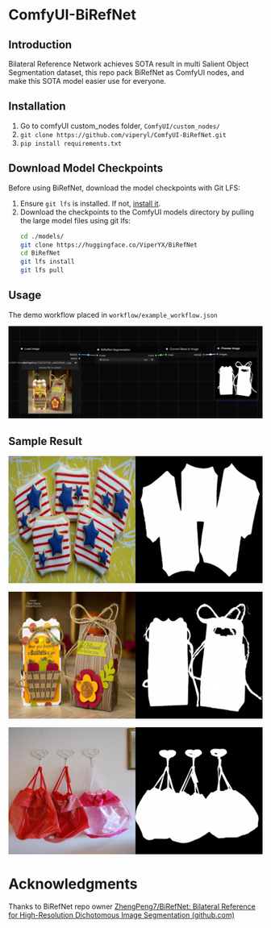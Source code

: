 # ComfyUI-BiRefNet

## Introduction

Bilateral Reference Network achieves SOTA result in multi Salient Object Segmentation dataset, this repo pack BiRefNet as ComfyUI nodes, and make this SOTA model easier use for everyone.

## Installation 

1. Go to comfyUI custom_nodes folder, `ComfyUI/custom_nodes/`
2. `git clone https://github.com/viperyl/ComfyUI-BiRefNet.git `
3. `pip install requirements.txt`

## Download Model Checkpoints

Before using BiRefNet, download the model checkpoints with Git LFS:

1. Ensure `git lfs` is installed. If not, [install it](https://git-lfs.github.com/).
2. Download the checkpoints to the ComfyUI models directory by pulling the large model files using git lfs:
   ```bash
   cd ./models/
   git clone https://huggingface.co/ViperYX/BiRefNet
   cd BiRefNet
   git lfs install
   git lfs pull
   ```

## Usage

The demo workflow placed in `workflow/example_workflow.json`

![plot](./assets/Screenshot-2024-03-21-at-19.26.21.png)

## Sample Result

![](./assets/00.jpg)

![](./assets/01.jpg)

![](./assets/02.jpg)

# Acknowledgments

Thanks to BiRefNet repo owner [ZhengPeng7/BiRefNet: Bilateral Reference for High-Resolution Dichotomous Image Segmentation (github.com)](https://github.com/zhengpeng7/birefnet)

